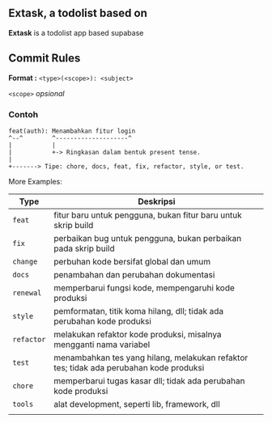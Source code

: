<div>

## Extask, a todolist based on

**Extask** is a todolist app based supabase
</div>

## Commit Rules

**Format :** `<type>(<scope>): <subject>`

`<scope>` _opsional_

### Contoh

```
feat(auth): Menambahkan fitur login
^--^        ^--------------------^
|           |
|           +-> Ringkasan dalam bentuk present tense.
|
+-------> Tipe: chore, docs, feat, fix, refactor, style, or test.
```

More Examples:

| Type       | Deskripsi                                                                              |
| ---------- | -------------------------------------------------------------------------------------- |
| `feat`     | fitur baru untuk pengguna, bukan fitur baru untuk skrip build                          |
| `fix`      | perbaikan bug untuk pengguna, bukan perbaikan pada skrip build                         |
| `change`   | perbuhan kode bersifat global dan umum                                                 |
| `docs`     | penambahan dan perubahan dokumentasi                                                   |
| `renewal`  | memperbarui fungsi kode, mempengaruhi kode produksi                                    |
| `style`    | pemformatan, titik koma hilang, dll; tidak ada perubahan kode produksi                 |
| `refactor` | melakukan refaktor kode produksi, misalnya mengganti nama variabel                     |
| `test`     | menambahkan tes yang hilang, melakukan refaktor tes; tidak ada perubahan kode produksi |
| `chore`    | memperbarui tugas kasar dll; tidak ada perubahan kode produksi                         |
| `tools`    | alat development, seperti lib, framework, dll                                          |
|            |
